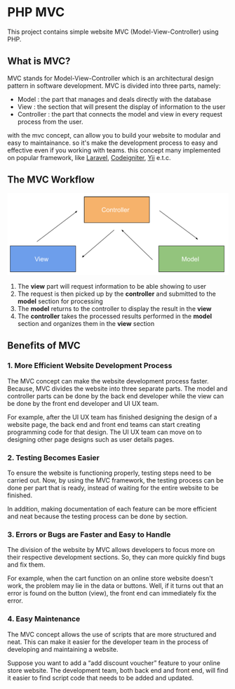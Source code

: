 # PHP MVC

This project contains simple website MVC (Model-View-Controller) using PHP.

## What is MVC?

MVC stands for Model-View-Controller which is an architectural design pattern in software development.
MVC is divided into three parts, namely:
- Model : the part that manages and deals directly with the database
- View : the section that will present the display of information to the user
- Controller : the part that connects the model and view in every request process from the user.

with the mvc concept, can allow you to build your website to modular and easy to maintainance. so it's make the development process to easy and effective even if you working with teams. this concept many implemented on popular framework, like [Laravel](https://laravel.com/), [Codeigniter](https://codeigniter.com/), [Yii](https://www.yiiframework.com/) e.t.c. 

## The MVC Workflow

![MVC Ilustration, imgSrc: niagahoster.co.id](./images/MVC.PNG)

1. The <b>view</b> part will request information to be able showing to user
2. The request is then picked up by the <b>controller</b> and submitted to the <b>model</b> section for processing
3. The <b>model</b> returns to the controller to display the result in the <b>view</b>
4. The <b>controller</b> takes the processed results performed in the <b>model</b> section and organizes them in the <b>view</b> section

## Benefits of MVC
### 1. <b>More Efficient Website Development Process</b>

The MVC concept can make the website development process faster. Because, MVC divides the website into three separate parts. The model and controller parts can be done by the back end developer while the view can be done by the front end developer and UI UX team.

For example, after the UI UX team has finished designing the design of a website page, the back end and front end teams can start creating programming code for that design. The UI UX team can move on to designing other page designs such as user details pages.

### 2. <b>Testing Becomes Easier</b>
To ensure the website is functioning properly, testing steps need to be carried out. Now, by using the MVC framework, the testing process can be done per part that is ready, instead of waiting for the entire website to be finished.

In addition, making documentation of each feature can be more efficient and neat because the testing process can be done by section.

### 3. <b>Errors or Bugs are Faster and Easy to Handle</b>
The division of the website by MVC allows developers to focus more on their respective development sections. So, they can more quickly find bugs and fix them.

For example, when the cart function on an online store website doesn't work, the problem may lie in the data or buttons. Well, if it turns out that an error is found on the button (view), the front end can immediately fix the error.

### 4. <b>Easy Maintenance</b>
The MVC concept allows the use of scripts that are more structured and neat. This can make it easier for the developer team in the process of developing and maintaining a website.

Suppose you want to add a “add discount voucher” feature to your online store website. The development team, both back end and front end, will find it easier to find script code that needs to be added and updated.




